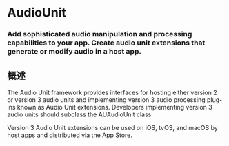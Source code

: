 # AudioUnit
### Add sophisticated audio manipulation and processing capabilities to your app. Create audio unit extensions that generate or modify audio in a host app.
## 概述
The Audio Unit framework provides interfaces for hosting either version 2 or version 3 audio units and implementing version 3 audio processing plug-ins known as Audio Unit extensions. Developers implementing version 3 audio units should subclass the AUAudioUnit class.

Version 3 Audio Unit extensions can be used on iOS, tvOS, and macOS by host apps and distributed via the App Store.


